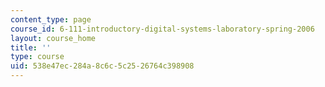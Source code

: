 ```yaml
---
content_type: page
course_id: 6-111-introductory-digital-systems-laboratory-spring-2006
layout: course_home
title: ''
type: course
uid: 538e47ec-284a-8c6c-5c25-26764c398908
---
```

